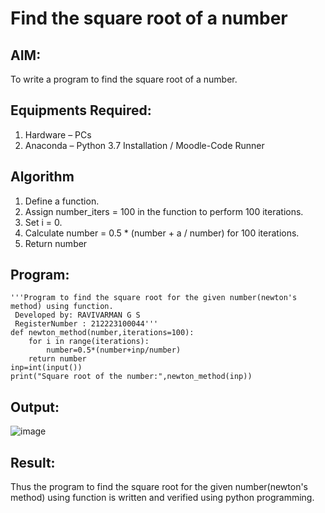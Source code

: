 # Find the square root of a number

## AIM:
To write a program to find the square root of a number.

## Equipments Required:
1. Hardware – PCs
2. Anaconda – Python 3.7 Installation / Moodle-Code Runner

## Algorithm
1. Define a function.
2. Assign number_iters = 100 in the function to perform 100 iterations.
3. Set i = 0.
4. Calculate  number = 0.5 * (number + a / number) for 100 iterations.
5. Return number

## Program:
```
'''Program to find the square root for the given number(newton's method) using function.
 Developed by: RAVIVARMAN G S
 RegisterNumber : 212223100044'''
def newton_method(number,iterations=100):
    for i in range(iterations):
        number=0.5*(number+inp/number)
    return number
inp=int(input())
print("Square root of the number:",newton_method(inp))
```

## Output:

![image](https://github.com/Ravi-1105/Square-root-of-a-number/assets/139841688/b8df4c40-f3ec-4964-ad77-568a5bcaa5cc)


## Result:
Thus the program to find the square root for the given number(newton's method) using function is written and verified using python programming.
